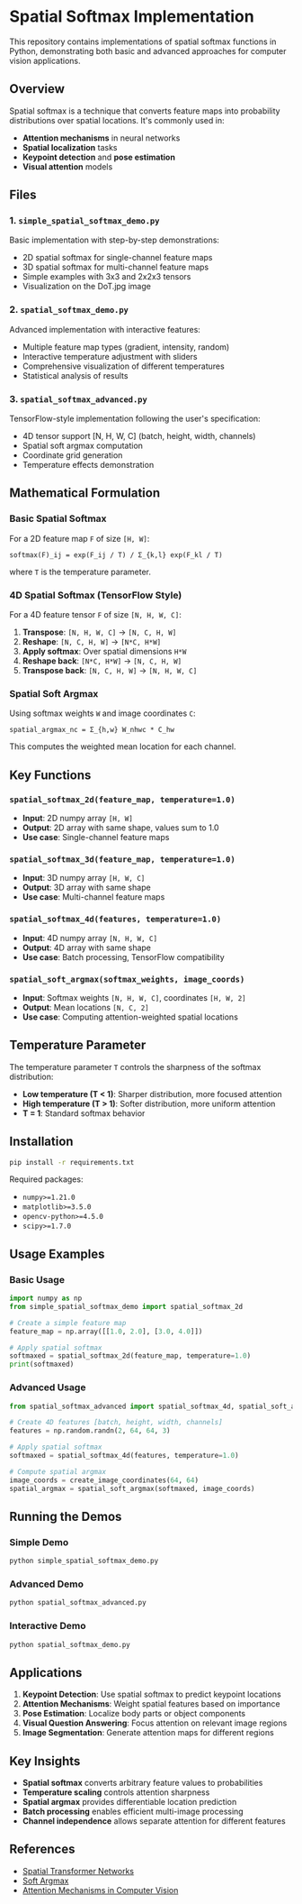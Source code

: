 # Spatial Softmax Implementation

This repository contains implementations of spatial softmax functions in Python, demonstrating both basic and advanced approaches for computer vision applications.

## Overview

Spatial softmax is a technique that converts feature maps into probability distributions over spatial locations. It's commonly used in:

- **Attention mechanisms** in neural networks
- **Spatial localization** tasks
- **Keypoint detection** and **pose estimation**
- **Visual attention** models

## Files

### 1. `simple_spatial_softmax_demo.py`
Basic implementation with step-by-step demonstrations:
- 2D spatial softmax for single-channel feature maps
- 3D spatial softmax for multi-channel feature maps
- Simple examples with 3x3 and 2x2x3 tensors
- Visualization on the DoT.jpg image

### 2. `spatial_softmax_demo.py`
Advanced implementation with interactive features:
- Multiple feature map types (gradient, intensity, random)
- Interactive temperature adjustment with sliders
- Comprehensive visualization of different temperatures
- Statistical analysis of results

### 3. `spatial_softmax_advanced.py`
TensorFlow-style implementation following the user's specification:
- 4D tensor support [N, H, W, C] (batch, height, width, channels)
- Spatial soft argmax computation
- Coordinate grid generation
- Temperature effects demonstration

## Mathematical Formulation

### Basic Spatial Softmax
For a 2D feature map `F` of size `[H, W]`:

```
softmax(F)_ij = exp(F_ij / T) / Σ_{k,l} exp(F_kl / T)
```

where `T` is the temperature parameter.

### 4D Spatial Softmax (TensorFlow Style)
For a 4D feature tensor `F` of size `[N, H, W, C]`:

1. **Transpose**: `[N, H, W, C]` → `[N, C, H, W]`
2. **Reshape**: `[N, C, H, W]` → `[N*C, H*W]`
3. **Apply softmax**: Over spatial dimensions `H*W`
4. **Reshape back**: `[N*C, H*W]` → `[N, C, H, W]`
5. **Transpose back**: `[N, C, H, W]` → `[N, H, W, C]`

### Spatial Soft Argmax
Using softmax weights `W` and image coordinates `C`:

```
spatial_argmax_nc = Σ_{h,w} W_nhwc * C_hw
```

This computes the weighted mean location for each channel.

## Key Functions

### `spatial_softmax_2d(feature_map, temperature=1.0)`
- **Input**: 2D numpy array `[H, W]`
- **Output**: 2D array with same shape, values sum to 1.0
- **Use case**: Single-channel feature maps

### `spatial_softmax_3d(feature_map, temperature=1.0)`
- **Input**: 3D numpy array `[H, W, C]`
- **Output**: 3D array with same shape
- **Use case**: Multi-channel feature maps

### `spatial_softmax_4d(features, temperature=1.0)`
- **Input**: 4D numpy array `[N, H, W, C]`
- **Output**: 4D array with same shape
- **Use case**: Batch processing, TensorFlow compatibility

### `spatial_soft_argmax(softmax_weights, image_coords)`
- **Input**: Softmax weights `[N, H, W, C]`, coordinates `[H, W, 2]`
- **Output**: Mean locations `[N, C, 2]`
- **Use case**: Computing attention-weighted spatial locations

## Temperature Parameter

The temperature parameter `T` controls the sharpness of the softmax distribution:

- **Low temperature (T < 1)**: Sharper distribution, more focused attention
- **High temperature (T > 1)**: Softer distribution, more uniform attention
- **T = 1**: Standard softmax behavior

## Installation

```bash
pip install -r requirements.txt
```

Required packages:
- `numpy>=1.21.0`
- `matplotlib>=3.5.0`
- `opencv-python>=4.5.0`
- `scipy>=1.7.0`

## Usage Examples

### Basic Usage
```python
import numpy as np
from simple_spatial_softmax_demo import spatial_softmax_2d

# Create a simple feature map
feature_map = np.array([[1.0, 2.0], [3.0, 4.0]])

# Apply spatial softmax
softmaxed = spatial_softmax_2d(feature_map, temperature=1.0)
print(softmaxed)
```

### Advanced Usage
```python
from spatial_softmax_advanced import spatial_softmax_4d, spatial_soft_argmax

# Create 4D features [batch, height, width, channels]
features = np.random.randn(2, 64, 64, 3)

# Apply spatial softmax
softmaxed = spatial_softmax_4d(features, temperature=1.0)

# Compute spatial argmax
image_coords = create_image_coordinates(64, 64)
spatial_argmax = spatial_soft_argmax(softmaxed, image_coords)
```

## Running the Demos

### Simple Demo
```bash
python simple_spatial_softmax_demo.py
```

### Advanced Demo
```bash
python spatial_softmax_advanced.py
```

### Interactive Demo
```bash
python spatial_softmax_demo.py
```

## Applications

1. **Keypoint Detection**: Use spatial softmax to predict keypoint locations
2. **Attention Mechanisms**: Weight spatial features based on importance
3. **Pose Estimation**: Localize body parts or object components
4. **Visual Question Answering**: Focus attention on relevant image regions
5. **Image Segmentation**: Generate attention maps for different regions

## Key Insights

- **Spatial softmax** converts arbitrary feature values to probabilities
- **Temperature scaling** controls attention sharpness
- **Spatial argmax** provides differentiable location prediction
- **Batch processing** enables efficient multi-image processing
- **Channel independence** allows separate attention for different features

## References

- [Spatial Transformer Networks](https://arxiv.org/abs/1506.02025)
- [Soft Argmax](https://arxiv.org/abs/1603.08327)
- [Attention Mechanisms in Computer Vision](https://arxiv.org/abs/1805.08318)
